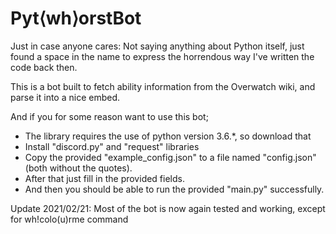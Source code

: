 # Pyt⟨wh⟩orstBot
Just in case anyone cares: Not saying anything about Python itself, just found a space in the name to express the horrendous way I've written the code back then.

This is a bot built to fetch ability information from the Overwatch wiki, and parse it into a nice embed.

And if you for some reason want to use this bot;

- The library requires the use of python version 3.6.\*, so download that
- Install "discord.py" and "request" libraries
- Copy the provided "example_config.json" to a file named "config.json" (both without the quotes).
- After that just fill in the provided fields.
- And then you should be able to run the provided "main.py" successfully.

Update 2021/02/21: Most of the bot is now again tested and working, except for wh!colo(u)rme command
